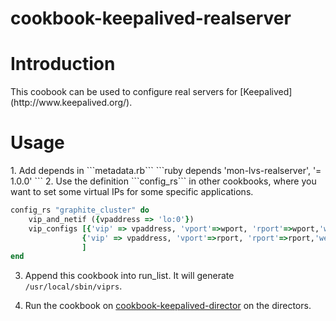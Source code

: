 cookbook-keepalived-realserver
==============================
<H1>Introduction</H1>
This coobook can be used to configure real servers for [Keepalived](http://www.keepalived.org/). 
<H1>Usage</H1>
1. Add depends in ```metadata.rb```
```ruby
depends          'mon-lvs-realserver', '= 1.0.0'
```
2. Use the definition ```config_rs``` in other cookbooks, where you want to set some virtual IPs for some specific applications. 

```ruby 
config_rs "graphite_cluster" do
    vip_and_netif ({vpaddress => 'lo:0'})
    vip_configs [{'vip' => vpaddress, 'vport'=>wport, 'rport'=>wport,'weight'=>'100'},
                {'vip' => vpaddress, 'vport'=>rport, 'rport'=>rport,'weight'=>'100'}                
                ]
end
```
3. Append this cookbook into run_list. It will generate ```/usr/local/sbin/viprs```.

4. Run the cookbook on [cookbook-keepalived-director](https://github.com/sbbird/cookbook-keepalived-director) on the directors. 
